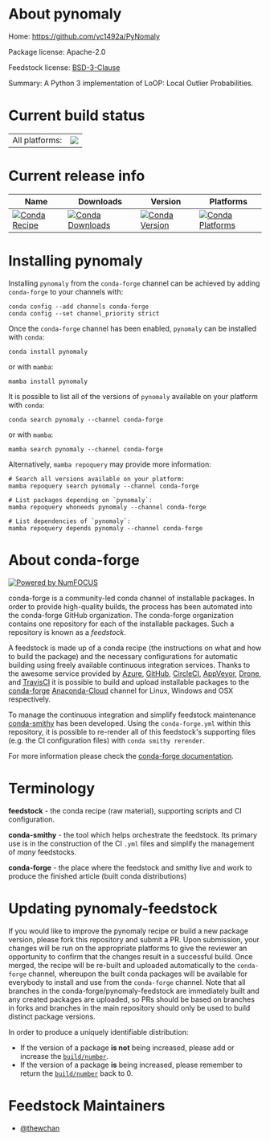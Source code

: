 About pynomaly
==============

Home: https://github.com/vc1492a/PyNomaly

Package license: Apache-2.0

Feedstock license: [BSD-3-Clause](https://github.com/conda-forge/pynomaly-feedstock/blob/main/LICENSE.txt)

Summary: A Python 3 implementation of LoOP: Local Outlier Probabilities.

Current build status
====================


<table><tr><td>All platforms:</td>
    <td>
      <a href="https://dev.azure.com/conda-forge/feedstock-builds/_build/latest?definitionId=16048&branchName=main">
        <img src="https://dev.azure.com/conda-forge/feedstock-builds/_apis/build/status/pynomaly-feedstock?branchName=main">
      </a>
    </td>
  </tr>
</table>

Current release info
====================

| Name | Downloads | Version | Platforms |
| --- | --- | --- | --- |
| [![Conda Recipe](https://img.shields.io/badge/recipe-pynomaly-green.svg)](https://anaconda.org/conda-forge/pynomaly) | [![Conda Downloads](https://img.shields.io/conda/dn/conda-forge/pynomaly.svg)](https://anaconda.org/conda-forge/pynomaly) | [![Conda Version](https://img.shields.io/conda/vn/conda-forge/pynomaly.svg)](https://anaconda.org/conda-forge/pynomaly) | [![Conda Platforms](https://img.shields.io/conda/pn/conda-forge/pynomaly.svg)](https://anaconda.org/conda-forge/pynomaly) |

Installing pynomaly
===================

Installing `pynomaly` from the `conda-forge` channel can be achieved by adding `conda-forge` to your channels with:

```
conda config --add channels conda-forge
conda config --set channel_priority strict
```

Once the `conda-forge` channel has been enabled, `pynomaly` can be installed with `conda`:

```
conda install pynomaly
```

or with `mamba`:

```
mamba install pynomaly
```

It is possible to list all of the versions of `pynomaly` available on your platform with `conda`:

```
conda search pynomaly --channel conda-forge
```

or with `mamba`:

```
mamba search pynomaly --channel conda-forge
```

Alternatively, `mamba repoquery` may provide more information:

```
# Search all versions available on your platform:
mamba repoquery search pynomaly --channel conda-forge

# List packages depending on `pynomaly`:
mamba repoquery whoneeds pynomaly --channel conda-forge

# List dependencies of `pynomaly`:
mamba repoquery depends pynomaly --channel conda-forge
```


About conda-forge
=================

[![Powered by
NumFOCUS](https://img.shields.io/badge/powered%20by-NumFOCUS-orange.svg?style=flat&colorA=E1523D&colorB=007D8A)](https://numfocus.org)

conda-forge is a community-led conda channel of installable packages.
In order to provide high-quality builds, the process has been automated into the
conda-forge GitHub organization. The conda-forge organization contains one repository
for each of the installable packages. Such a repository is known as a *feedstock*.

A feedstock is made up of a conda recipe (the instructions on what and how to build
the package) and the necessary configurations for automatic building using freely
available continuous integration services. Thanks to the awesome service provided by
[Azure](https://azure.microsoft.com/en-us/services/devops/), [GitHub](https://github.com/),
[CircleCI](https://circleci.com/), [AppVeyor](https://www.appveyor.com/),
[Drone](https://cloud.drone.io/welcome), and [TravisCI](https://travis-ci.com/)
it is possible to build and upload installable packages to the
[conda-forge](https://anaconda.org/conda-forge) [Anaconda-Cloud](https://anaconda.org/)
channel for Linux, Windows and OSX respectively.

To manage the continuous integration and simplify feedstock maintenance
[conda-smithy](https://github.com/conda-forge/conda-smithy) has been developed.
Using the ``conda-forge.yml`` within this repository, it is possible to re-render all of
this feedstock's supporting files (e.g. the CI configuration files) with ``conda smithy rerender``.

For more information please check the [conda-forge documentation](https://conda-forge.org/docs/).

Terminology
===========

**feedstock** - the conda recipe (raw material), supporting scripts and CI configuration.

**conda-smithy** - the tool which helps orchestrate the feedstock.
                   Its primary use is in the construction of the CI ``.yml`` files
                   and simplify the management of *many* feedstocks.

**conda-forge** - the place where the feedstock and smithy live and work to
                  produce the finished article (built conda distributions)


Updating pynomaly-feedstock
===========================

If you would like to improve the pynomaly recipe or build a new
package version, please fork this repository and submit a PR. Upon submission,
your changes will be run on the appropriate platforms to give the reviewer an
opportunity to confirm that the changes result in a successful build. Once
merged, the recipe will be re-built and uploaded automatically to the
`conda-forge` channel, whereupon the built conda packages will be available for
everybody to install and use from the `conda-forge` channel.
Note that all branches in the conda-forge/pynomaly-feedstock are
immediately built and any created packages are uploaded, so PRs should be based
on branches in forks and branches in the main repository should only be used to
build distinct package versions.

In order to produce a uniquely identifiable distribution:
 * If the version of a package **is not** being increased, please add or increase
   the [``build/number``](https://docs.conda.io/projects/conda-build/en/latest/resources/define-metadata.html#build-number-and-string).
 * If the version of a package **is** being increased, please remember to return
   the [``build/number``](https://docs.conda.io/projects/conda-build/en/latest/resources/define-metadata.html#build-number-and-string)
   back to 0.

Feedstock Maintainers
=====================

* [@thewchan](https://github.com/thewchan/)

